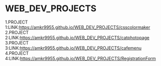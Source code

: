 # WEB_DEV_PROJECTS 
1.PROJECT 1:LINK:https://amkr9955.github.io/WEB_DEV_PROJECTS/csscolormaker
2.PROJECT 2:LINK:https://amkr9955.github.io/WEB_DEV_PROJECTS/catphotopage
3.PROJECT 3:LINK:https://amkr9955.github.io/WEB_DEV_PROJECTS/cafemenu
4.PROJECT 4:LINK:https://amkr9955.github.io/WEB_DEV_PROJECTS/RegistrationForm
